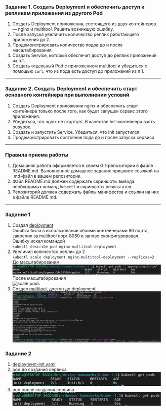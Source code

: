 

### Задание 1. Создать Deployment и обеспечить доступ к репликам приложения из другого Pod

1. Создать Deployment приложения, состоящего из двух контейнеров — nginx и multitool. Решить возникшую ошибку.
2. После запуска увеличить количество реплик работающего приложения до 2.
3. Продемонстрировать количество подов до и после масштабирования.
4. Создать Service, который обеспечит доступ до реплик приложений из п.1.
5. Создать отдельный Pod с приложением multitool и убедиться с помощью `curl`, что из пода есть доступ до приложений из п.1.

------

### Задание 2. Создать Deployment и обеспечить старт основного контейнера при выполнении условий

1. Создать Deployment приложения nginx и обеспечить старт контейнера только после того, как будет запущен сервис этого приложения.
2. Убедиться, что nginx не стартует. В качестве Init-контейнера взять busybox.
3. Создать и запустить Service. Убедиться, что Init запустился.
4. Продемонстрировать состояние пода до и после запуска сервиса.

------

### Правила приема работы

1. Домашняя работа оформляется в своем Git-репозитории в файле README.md. Выполненное домашнее задание пришлите ссылкой на .md-файл в вашем репозитории.
2. Файл README.md должен содержать скриншоты вывода необходимых команд `kubectl` и скриншоты результатов.
3. Репозиторий должен содержать файлы манифестов и ссылки на них в файле README.md.

------
### Задание 1

1. Создал [deployment](./deployment.yaml)  
Ошибка была в использовании обоими контейнерами 80 порта, закрепил за multitool порт 8080 и заново сконфигурировал.  
Ошибку искал командой  
`kubectl describe pod nginx-multitool-deployment`
2. Увеличил количество реплик до 2  
`kubectl scale deployment nginx-multitool-deployment --replicas=2`
До масштабирования  
![pods](./pods.png)  
После масштабирования  
![scale pods](./scale_pods.png)  
3. Создал [multitool](./multitool.yaml), доступ до deployment  
![curl](./curl.png)

### Задание 2
1. [deployment-init.yaml](./deployment-init.yaml) 
2. pod до создания сервиса  
![wait](./wait.png)
3. pod после создания сервиса
![run](./run.png)